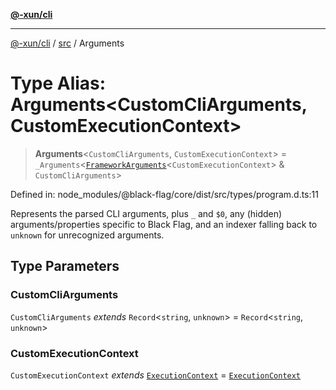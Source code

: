 [**@-xun/cli**](../../README.md)

***

[@-xun/cli](../../README.md) / [src](../README.md) / Arguments

# Type Alias: Arguments\<CustomCliArguments, CustomExecutionContext\>

> **Arguments**\<`CustomCliArguments`, `CustomExecutionContext`\> = `_Arguments`\<[`FrameworkArguments`](FrameworkArguments.md)\<`CustomExecutionContext`\> & `CustomCliArguments`\>

Defined in: node\_modules/@black-flag/core/dist/src/types/program.d.ts:11

Represents the parsed CLI arguments, plus `_` and `$0`, any (hidden)
arguments/properties specific to Black Flag, and an indexer falling back to
`unknown` for unrecognized arguments.

## Type Parameters

### CustomCliArguments

`CustomCliArguments` *extends* `Record`\<`string`, `unknown`\> = `Record`\<`string`, `unknown`\>

### CustomExecutionContext

`CustomExecutionContext` *extends* [`ExecutionContext`](ExecutionContext.md) = [`ExecutionContext`](ExecutionContext.md)
